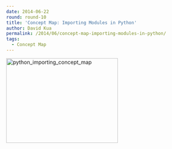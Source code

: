 ```yaml
---
date: 2014-06-22
round: round-10
title: 'Concept Map: Importing Modules in Python'
author: David Kua
permalink: /2014/06/concept-map-importing-modules-in-python/
tags:
  - Concept Map
---
```

[<img class="alignnone size-medium wp-image-4794" alt="python_importing_concept_map" src="http://teaching.software-carpentry.org/wp-content/uploads/2013/10/python_importing_concept_map-300x229.jpeg" width="300" height="229" />][1]

 [1]: http://teaching.software-carpentry.org/wp-content/uploads/2013/10/python_importing_concept_map.jpeg
